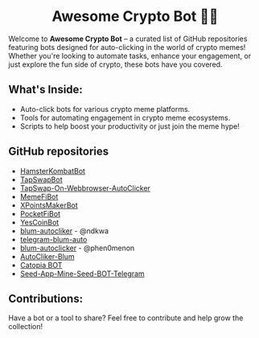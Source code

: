 <h1 align="center">Awesome Crypto Bot 🤖🚀</h1>

Welcome to <strong>Awesome Crypto Bot</strong> – a curated list of GitHub repositories featuring bots designed for auto-clicking in the world of crypto memes! Whether you're looking to automate tasks, enhance your engagement, or just explore the fun side of crypto, these bots have you covered.

## What's Inside:
- Auto-click bots for various crypto meme platforms.
- Tools for automating engagement in crypto meme ecosystems.
- Scripts to help boost your productivity or just join the meme hype!

## GitHub repositories

- [HamsterKombatBot](https://github.com/shamhi/HamsterKombatBot)
- [TapSwapBot](https://github.com/shamhi/TapSwapBot)
- [TapSwap-On-Webbrowser-AutoClicker](https://github.com/oguzhanyazman/TapSwap-On-Webbrowser-AutoClicker)
- [MemeFiBot](https://github.com/shamhi/MemeFiBot)
- [XPointsMakerBot](https://github.com/shamhi/XPointsMakerBot)
- [PocketFiBot](https://github.com/shamhi/PocketFiBot)
- [YesCoinBot](https://github.com/shamhi/YesCoinBot)
- [blum-autocliker](https://github.com/ndkwa/blum-autocliker) - @ndkwa
- [telegram-blum-auto](https://github.com/flaming-chameleon/telegram-blum-auto)
- [blum-autoclicker](https://github.com/phen0menon/blum-autoclicker) - @phen0menon
- [AutoCliker-Blum](https://github.com/0x-John/AutoCliker-Blum)
- [Catopia BOT](https://github.com/Widiskel/catopia-bot)
- [Seed-App-Mine-Seed-BOT-Telegram](https://github.com/vanhbakaa/Seed-App-Mine-Seed-BOT-Telegram)

## Contributions:

Have a bot or a tool to share? Feel free to contribute and help grow the collection!
